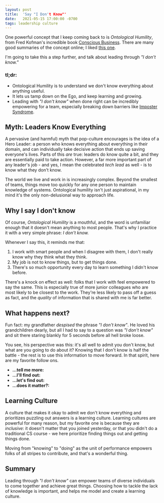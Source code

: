 ```yaml
---
layout: post
title:  'Say "I Don't Know"'
date:   2021-05-15 17:00:00 -0700
tags: leadership culture
---
```

One powerful concept that I keep coming back to is _Ontological Humility_, from Fred Kofman's incredible book [Conscious Business]. There are many good summaries of the concept online; I liked [this one][Ontological Humility].

I'm going to take this a step further, and talk about leading through _"I don't know."_

### tl;dr:
* Ontological Humility is to understand we don't know everything about anything useful.
* It lets us tamp down on the Ego, and keep learning and growing.
* Leading with _"I don't know"_ when done right can be incredibly empowering for a team, especially breaking down barriers like [Imposter Syndrome].

## Myth: Leaders Know Everything
A pervasive (and harmful) myth that pop-culture encourages is the idea of a Hero Leader: a person who knows everything about everything in their domain, and can individually take decisive action that ends up saving everyone's lives. Parts of this _are_ true: leaders do know quite a bit, and they are essentially paid to take action. However, a far more important part of any leader's job - and yes, I mean the celebrated _tech lead_ as well - is to know what they don't know.

The world we live and work in is increasingly complex. Beyond the smallest of teams, things move too quickly for any one person to maintain knowledge of systems. Ontological humility isn't just aspirational, in my mind it's the only non-delusional way to approach life.

## Why I say I don't know
Of course, _Ontological Humility_ is a mouthful, and the word is unfamiliar enough that it doesn't mean anything to most people. That's why I practice it with a very simple phrase: _I don't know._

Whenever I say this, it reminds me that:
1. I work with smart people and when I disagree with them, I don't really know why they think what they think.
2. My job is not to know things, but to get things done.
3. There's so much opportunity every day to learn something I didn't know before.

There's a knock on effect as well: folks that I work with feel empowered to say the same. This is especially true of more junior colleagues who are most likely to be closest to the work. They're less likely to pass off a guess as fact, and the _quality_ of information that is shared with me is far better.

## What happens next?
Fun fact: my grandfather _despised_ the phrase _"I don't know"_. He loved his grandchildren dearly, but all I had to say to a question was _"I don't know"_ and sit there staring blankly for 5 seconds before all hell broke loose.

You see, his perspective was this: it's all well to admit you don't know, but what are you going to do about it? Knowing that I don't know is half the battle - the rest is to use this information to move forward. In that spirit, here are my favorite follow ons.

* **...tell me more:**
* **...I'll find out:**
* **...let's find out:**
* **...does it matter?:**

## Learning Culture
A culture that makes it okay to admit we don't know everything and prioritizes puzzling out answers is a learning culture. Learning cultures are powerful for many reason, but my favorite one is because they are _inclusive_: it doesn't matter that you joined yesterday, or that you didn't do a traditional CS course - we here prioritize finding things out and getting things done.

Moving from "knowing" to "doing" as the unit of performance empowers folks of all stripes to contribute, and that's a wonderful thing.

## Summary
Leading through _"I don't know"_ can empower teams of diverse individuals to come together and achieve great things. Choosing how to tackle the lack of knowledge is important, and helps me model and create a learning culture.

<!-- References -->
[Conscious Business]: https://www.amazon.com/Conscious-Business-Build-through-Values/dp/1622032020
[Ontological Humility]: https://spin.atomicobject.com/2020/05/02/ontological-humility-work/
[Imposter Syndrome]: https://en.wikipedia.org/wiki/Impostor_syndrome

